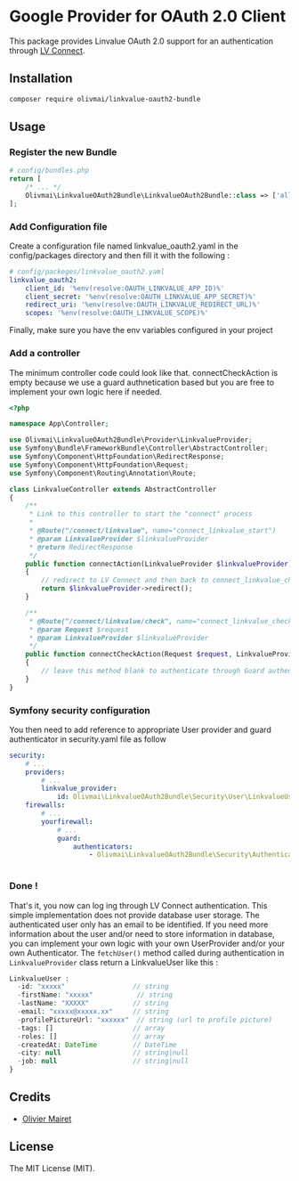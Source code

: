 # Google Provider for OAuth 2.0 Client

This package provides Linvalue OAuth 2.0 support for an authentication through [LV Connect](https://github.com/Linkvalue-Interne/LvConnect).

## Installation

```sh
composer require olivmai/linkvalue-oauth2-bundle
```

## Usage

### Register the new Bundle
```php
# config/bundles.php
return [
    /* ... */
    Olivmai\LinkvalueOAuth2Bundle\LinkvalueOAuth2Bundle::class => ['all' => true],
];
```

### Add Configuration file
Create a configuration file named linkvalue_oauth2.yaml in the config/packages directory and then fill it with the following :

```yaml
# config/packeges/linkvalue_oauth2.yaml
linkvalue_oauth2:
    client_id: '%env(resolve:OAUTH_LINKVALUE_APP_ID)%'
    client_secret: '%env(resolve:OAUTH_LINKVALUE_APP_SECRET)%'
    redirect_uri: '%env(resolve:OAUTH_LINKVALUE_REDIRECT_URL)%'
    scopes: '%env(resolve:OAUTH_LINKVALUE_SCOPE)%'
```
Finally, make sure you have the env variables configured in your project

### Add a controller
The minimum controller code could look like that. connectCheckAction is empty because we use a guard authnetication based but you are free to implement your own logic here if needed.
```php
<?php

namespace App\Controller;

use Olivmai\LinkvalueOAuth2Bundle\Provider\LinkvalueProvider;
use Symfony\Bundle\FrameworkBundle\Controller\AbstractController;
use Symfony\Component\HttpFoundation\RedirectResponse;
use Symfony\Component\HttpFoundation\Request;
use Symfony\Component\Routing\Annotation\Route;

class LinkvalueController extends AbstractController
{
    /**
     * Link to this controller to start the "connect" process
     *
     * @Route("/connect/linkvalue", name="connect_linkvalue_start")
     * @param LinkvalueProvider $linkvalueProvider
     * @return RedirectResponse
     */
    public function connectAction(LinkvalueProvider $linkvalueProvider): RedirectResponse
    {
        // redirect to LV Connect and then back to connect_linkvalue_check, see below
        return $linkvalueProvider->redirect();
    }

    /**
     * @Route("/connect/linkvalue/check", name="connect_linkvalue_check")
     * @param Request $request
     * @param LinkvalueProvider $linkvalueProvider
     */
    public function connectCheckAction(Request $request, LinkvalueProvider $linkvalueProvider)
    {
        // leave this method blank to authenticate through Guard authenticator
    }
}

```

### Symfony security configuration
You then need to add reference to appropriate User provider and guard authenticator in security.yaml file as follow
```yaml
security:
    # ...
    providers:
        # ...
        linkvalue_provider:
            id: Olivmai\LinkvalueOAuth2Bundle\Security\User\LinkvalueUserProvider
    firewalls:
        # ...
        yourfirewall:
            # ...
            guard:
                authenticators:
                    - Olivmai\LinkvalueOAuth2Bundle\Security\Authenticator\LinkvalueAuthenticator
            
```

### Done !
That's it, you now can log ing through LV Connect authentication.
This simple implementation does not provide database user storage. The authenticated user only has an email to be identified.
If you need more information about the user and/or need to store information in database, you can implement your own logic with your own UserProvider and/or your own Authenticator.
The ```fetchUser()``` method called during authentication in ```LinkvalueProvider``` class return a LinkvalueUser like this :
```php
LinkvalueUser :
  -id: "xxxxx"                 // string
  -firstName: "xxxxx"           // string
  -lastName: "XXXXX"           // string
  -email: "xxxxx@xxxxx.xx"     // string
  -profilePictureUrl: "xxxxxx"  // string (url to profile picture)
  -tags: []                    // array
  -roles: []                   // array
  -createdAt: DateTime         // DateTime
  -city: null                  // string|null
  -job: null                   // string|null
}
```

## Credits

- [Olivier Mairet](https://github.com/olivmai)

## License

The MIT License (MIT).
